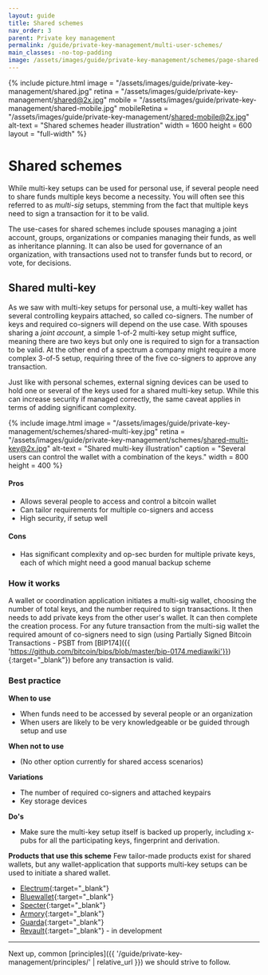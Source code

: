 ```yaml
---
layout: guide
title: Shared schemes
nav_order: 3
parent: Private key management
permalink: /guide/private-key-management/multi-user-schemes/
main_classes: -no-top-padding
image: /assets/images/guide/private-key-management/schemes/page-shared-schemes.jpg
---
```


{% include picture.html
   image = "/assets/images/guide/private-key-management/shared.jpg"
   retina = "/assets/images/guide/private-key-management/shared@2x.jpg"
   mobile = "/assets/images/guide/private-key-management/shared-mobile.jpg"
   mobileRetina = "/assets/images/guide/private-key-management/shared-mobile@2x.jpg"
   alt-text = "Shared schemes header illustration"
   width = 1600
   height = 600
   layout = "full-width"
%}

# Shared schemes

While multi-key setups can be used for personal use, if several people need to share funds multiple keys become a necessity. You will often see this referred to as *multi-sig* setups, stemming from the fact that multiple keys need to sign a transaction for it to be valid.

The use-cases for shared schemes include spouses managing a joint account, groups, organizations or companies managing their funds, as well as inheritance planning. It can also be used for governance of an organization, with transactions used not to transfer funds but to record, or vote, for decisions. 

## Shared multi-key

As we saw with multi-key setups for personal use, a multi-key wallet has several controlling keypairs attached, so called co-signers. The number of keys and required co-signers will depend on the use case. With spouses sharing a *joint account*, a simple 1-of-2 multi-key setup might suffice, meaning there are two keys but only one is required to sign for a transaction to be valid. At the other end of a spectrum a company might require a more complex 3-of-5 setup, requiring three of the five co-signers to approve any transaction. 

Just like with personal schemes, external signing devices can be used to hold one or several of the keys used for a shared multi-key setup. While this can increase security if managed correctly, the same caveat applies in terms of adding significant complexity. 

{% include image.html
   image = "/assets/images/guide/private-key-management/schemes/shared-multi-key.jpg"
   retina = "/assets/images/guide/private-key-management/schemes/shared-multi-key@2x.jpg"
   alt-text = "Shared multi-key illustration"
   caption = "Several users can control the wallet with a combination of the keys."
   width = 800
   height = 400
%}

#### Pros 
- Allows several people to access and control a bitcoin wallet
- Can tailor requirements for multiple co-signers and access
- High security, if setup well

#### Cons 
- Has significant complexity and op-sec burden for multiple private keys, each of which might need a good manual backup scheme

### How it works 
A wallet or coordination application initiates a multi-sig wallet, choosing the number of total keys, and the number required to sign transactions. It then needs to add private keys from the other user's wallet. It can then complete the creation process. For any future transaction from the multi-sig wallet the required amount of co-signers need to sign (using Partially Signed Bitcoin Transactions - PSBT from [BIP174]({{ 'https://github.com/bitcoin/bips/blob/master/bip-0174.mediawiki'}}){:target="_blank"}) before any transaction is valid.

### Best practice

**When to use** 
- When funds need to be accessed by several people or an organization
- When users are likely to be very knowledgeable or be guided through setup and use

**When not to use** 
- (No other option currently for shared access scenarios)

**Variations** 
- The number of required co-signers and attached keypairs
- Key storage devices

**Do's** 
- Make sure the multi-key setup itself is backed up properly, including x-pubs for all the participating keys, fingerprint and derivation.

**Products that use this scheme** 
Few tailor-made products exist for shared wallets, but any wallet-application that supports multi-key setups can be used to initiate a shared wallet. 
- [Electrum](https://electrum.org){:target="_blank"}
- [Bluewallet](https://bluewallet.io){:target="_blank"}
- [Specter](https://specter.solutions){:target="_blank"}
- [Armory](https://btcarmory.com){:target="_blank"}
- [Guarda](https://guarda.com){:target="_blank"}
- [Revault](https://revault.dev){:target="_blank"} - in development

---

Next up, common [principles]({{ '/guide/private-key-management/principles/' | relative_url }}) we should strive to follow.